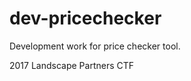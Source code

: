 # dev-pricechecker
Development work for price checker tool. 














2017 Landscape Partners CTF
